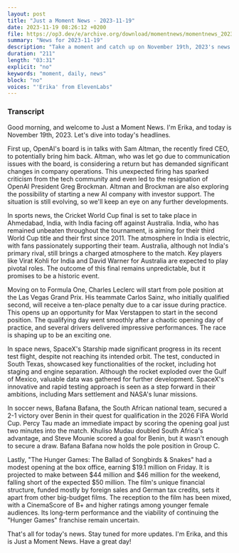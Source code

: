 ```yaml
---
layout: post
title: "Just a Moment News - 2023-11-19"
date: 2023-11-19 08:26:12 +0200
file: https://op3.dev/e/archive.org/download/momentnews/momentnews_2023-11-19.mp3
summary: "News for 2023-11-19"
description: "Take a moment and catch up on November 19th, 2023's news."
duration: "211"
length: "03:31"
explicit: "no"
keywords: "moment, daily, news"
block: "no"
voices: "'Erika' from ElevenLabs"
---
```


### Transcript

Good morning, and welcome to Just a Moment News. I'm Erika, and today is November 19th, 2023. Let's dive into today's headlines.

First up, OpenAI's board is in talks with Sam Altman, the recently fired CEO, to potentially bring him back. Altman, who was let go due to communication issues with the board, is considering a return but has demanded significant changes in company operations. This unexpected firing has sparked criticism from the tech community and even led to the resignation of OpenAI President Greg Brockman. Altman and Brockman are also exploring the possibility of starting a new AI company with investor support. The situation is still evolving, so we'll keep an eye on any further developments.

In sports news, the Cricket World Cup final is set to take place in Ahmedabad, India, with India facing off against Australia. India, who has remained unbeaten throughout the tournament, is aiming for their third World Cup title and their first since 2011. The atmosphere in India is electric, with fans passionately supporting their team. Australia, although not India's primary rival, still brings a charged atmosphere to the match. Key players like Virat Kohli for India and David Warner for Australia are expected to play pivotal roles. The outcome of this final remains unpredictable, but it promises to be a historic event.

Moving on to Formula One, Charles Leclerc will start from pole position at the Las Vegas Grand Prix. His teammate Carlos Sainz, who initially qualified second, will receive a ten-place penalty due to a car issue during practice. This opens up an opportunity for Max Verstappen to start in the second position. The qualifying day went smoothly after a chaotic opening day of practice, and several drivers delivered impressive performances. The race is shaping up to be an exciting one.

In space news, SpaceX's Starship made significant progress in its recent test flight, despite not reaching its intended orbit. The test, conducted in South Texas, showcased key functionalities of the rocket, including hot staging and engine separation. Although the rocket exploded over the Gulf of Mexico, valuable data was gathered for further development. SpaceX's innovative and rapid testing approach is seen as a step forward in their ambitions, including Mars settlement and NASA's lunar missions.

In soccer news, Bafana Bafana, the South African national team, secured a 2-1 victory over Benin in their quest for qualification in the 2026 FIFA World Cup. Percy Tau made an immediate impact by scoring the opening goal just two minutes into the match. Khuliso Mudau doubled South Africa's advantage, and Steve Mounie scored a goal for Benin, but it wasn't enough to secure a draw. Bafana Bafana now holds the pole position in Group C.

Lastly, "The Hunger Games: The Ballad of Songbirds & Snakes" had a modest opening at the box office, earning $19.1 million on Friday. It is projected to make between $44 million and $46 million for the weekend, falling short of the expected $50 million. The film's unique financial structure, funded mostly by foreign sales and German tax credits, sets it apart from other big-budget films. The reception to the film has been mixed, with a CinemaScore of B+ and higher ratings among younger female audiences. Its long-term performance and the viability of continuing the "Hunger Games" franchise remain uncertain.

That's all for today's news. Stay tuned for more updates. I'm Erika, and this is Just a Moment News. Have a great day!
